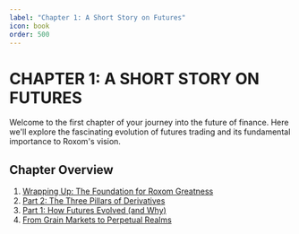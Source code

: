 ```yaml
---
label: "Chapter 1: A Short Story on Futures"
icon: book
order: 500
---
```


# CHAPTER 1: A SHORT STORY ON FUTURES

Welcome to the first chapter of your journey into the future of finance. Here we'll explore the fascinating evolution of futures trading and its fundamental importance to Roxom's vision.

## Chapter Overview

1. [Wrapping Up: The Foundation for Roxom Greatness](./foundation.md)
2. [Part 2: The Three Pillars of Derivatives](./three-pillars.md)
3. [Part 1: How Futures Evolved (and Why)](./futures-evolution.md)
4. [From Grain Markets to Perpetual Realms](./grain-to-perpetual.md)
